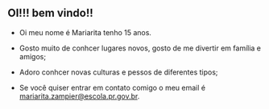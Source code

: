 ## OI!!! bem vindo!!

- Oi meu nome é Mariarita tenho 15 anos.

- Gosto muito de conhcer lugares novos, gosto de me divertir em família e amigos;
- Adoro conhcer novas culturas e pessos de diferentes tipos;
- Se você quiser entrar em contato comigo o meu email é mariarita.zampier@escola.pr.gov.br.
